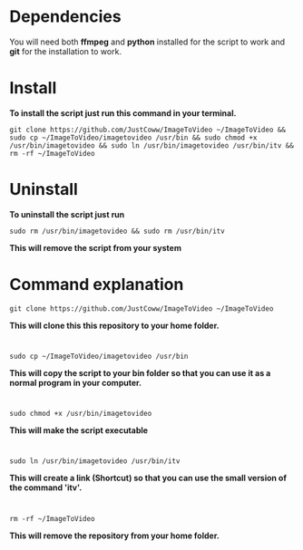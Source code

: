 # Dependencies

You will need both **ffmpeg** and **python** installed for the script to work and **git** for the installation to work.


# Install

**To install the script just run this command in your terminal.**

  ```
  git clone https://github.com/JustCoww/ImageToVideo ~/ImageToVideo && sudo cp ~/ImageToVideo/imagetovideo /usr/bin && sudo chmod +x /usr/bin/imagetovideo && sudo ln /usr/bin/imagetovideo /usr/bin/itv && rm -rf ~/ImageToVideo
  ```
  
  
# Uninstall

**To uninstall the script just run**
  ```
  sudo rm /usr/bin/imagetovideo && sudo rm /usr/bin/itv
  ```
**This will remove the script from your system**
  
  
# Command explanation


  ```
  git clone https://github.com/JustCoww/ImageToVideo ~/ImageToVideo
  ```
  **This will clone this this repository to your home folder.**
  # 
  

  ```
  sudo cp ~/ImageToVideo/imagetovideo /usr/bin
  ```
  **This will copy the script to your bin folder so that you can use it as a normal program in your computer.**
  # 
  
  ```
  sudo chmod +x /usr/bin/imagetovideo
  ```
  **This will make the script executable**
  #

  ```
  sudo ln /usr/bin/imagetovideo /usr/bin/itv
  ```
  **This will create a link (Shortcut) so that you can use the small version of the command 'itv'.** 
  #

  ```
  rm -rf ~/ImageToVideo
  ```
  **This will remove the repository from your home folder.** 
